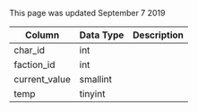 This page was updated September 7 2019

| Column        | Data Type | Description |
| ------------- | --------- | ----------- |
| char_id       | int       |             |
| faction_id    | int       |             |
| current_value | smallint  |             |
| temp          | tinyint   |             |